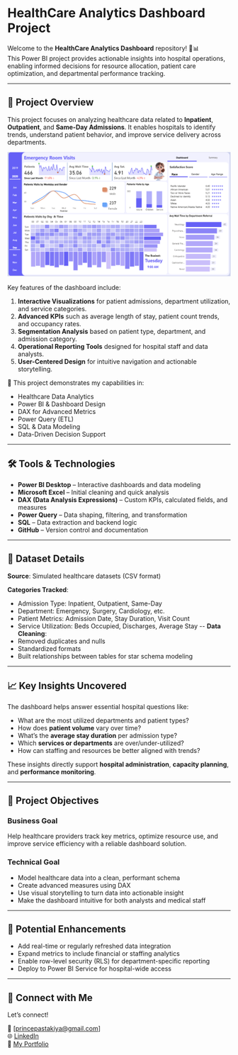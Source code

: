 # HealthCare Analytics Dashboard Project

Welcome to the **HealthCare Analytics Dashboard** repository! 🏥📊  
This Power BI project provides actionable insights into hospital operations, enabling informed decisions for resource allocation, patient care optimization, and departmental performance tracking.

---

## 📖 Project Overview

This project focuses on analyzing healthcare data related to **Inpatient**, **Outpatient**, and **Same-Day Admissions**. It enables hospitals to identify trends, understand patient behavior, and improve service delivery across departments.

![Power BI Dashboard](assets/images/healthcare-data-analysis.png)

Key features of the dashboard include:

1. **Interactive Visualizations** for patient admissions, department utilization, and service categories.
2. **Advanced KPIs** such as average length of stay, patient count trends, and occupancy rates.
3. **Segmentation Analysis** based on patient type, department, and admission category.
4. **Operational Reporting Tools** designed for hospital staff and data analysts.
5. **User-Centered Design** for intuitive navigation and actionable storytelling.

🎯 This project demonstrates my capabilities in:
- Healthcare Data Analytics  
- Power BI & Dashboard Design  
- DAX for Advanced Metrics  
- Power Query (ETL)  
- SQL & Data Modeling  
- Data-Driven Decision Support  

---

## 🛠️ Tools & Technologies

- **Power BI Desktop** – Interactive dashboards and data modeling  
- **Microsoft Excel** – Initial cleaning and quick analysis  
- **DAX (Data Analysis Expressions)** – Custom KPIs, calculated fields, and measures  
- **Power Query** – Data shaping, filtering, and transformation  
- **SQL** – Data extraction and backend logic  
- **GitHub** – Version control and documentation

---

## 🧬 Dataset Details

**Source**: Simulated healthcare datasets (CSV format)

**Categories Tracked**:
  - Admission Type: Inpatient, Outpatient, Same-Day
  - Department: Emergency, Surgery, Cardiology, etc.
  - Patient Metrics: Admission Date, Stay Duration, Visit Count
  - Service Utilization: Beds Occupied, Discharges, Average Stay
-- 
**Data Cleaning**:
  - Removed duplicates and nulls  
  - Standardized formats  
  - Built relationships between tables for star schema modeling

---

## 📈 Key Insights Uncovered

The dashboard helps answer essential hospital questions like:

- What are the most utilized departments and patient types?
- How does **patient volume** vary over time?
- What’s the **average stay duration** per admission type?
- Which **services or departments** are over/under-utilized?
- How can staffing and resources be better aligned with trends?

These insights directly support **hospital administration**, **capacity planning**, and **performance monitoring**.

---

## 📌 Project Objectives

### Business Goal  
Help healthcare providers track key metrics, optimize resource use, and improve service efficiency with a reliable dashboard solution.

### Technical Goal
- Model healthcare data into a clean, performant schema  
- Create advanced measures using DAX  
- Use visual storytelling to turn data into actionable insight  
- Make the dashboard intuitive for both analysts and medical staff

---

## 🔄 Potential Enhancements

- Add real-time or regularly refreshed data integration  
- Expand metrics to include financial or staffing analytics  
- Enable row-level security (RLS) for department-specific reporting  
- Deploy to Power BI Service for hospital-wide access

---

## 🙌 Connect with Me

 Let’s connect!

📧 [princepastakiya@gmail.com]  
🌐 [LinkedIn](https://www.linkedin.com/in/prince-pastakiya/)  
📁 [My Portfolio](https://prince-pastakiya-portfolio.vercel.app/)
